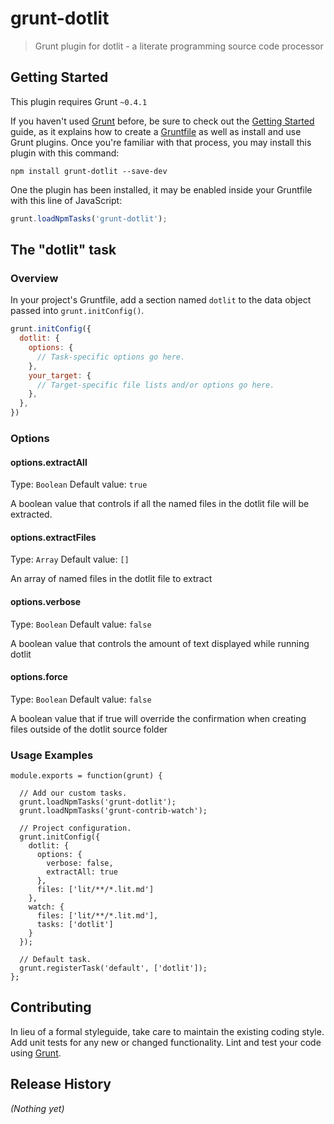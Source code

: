 # grunt-dotlit

> Grunt plugin for dotlit - a literate programming source code processor

## Getting Started
This plugin requires Grunt `~0.4.1`

If you haven't used [Grunt](http://gruntjs.com/) before, be sure to check out the [Getting Started](http://gruntjs.com/getting-started) guide, as it explains how to create a [Gruntfile](http://gruntjs.com/sample-gruntfile) as well as install and use Grunt plugins. Once you're familiar with that process, you may install this plugin with this command:

```shell
npm install grunt-dotlit --save-dev
```

One the plugin has been installed, it may be enabled inside your Gruntfile with this line of JavaScript:

```js
grunt.loadNpmTasks('grunt-dotlit');
```

## The "dotlit" task

### Overview
In your project's Gruntfile, add a section named `dotlit` to the data object passed into `grunt.initConfig()`.

```js
grunt.initConfig({
  dotlit: {
    options: {
      // Task-specific options go here.
    },
    your_target: {
      // Target-specific file lists and/or options go here.
    },
  },
})
```

### Options

#### options.extractAll
Type: `Boolean`
Default value: `true`

A boolean value that controls if all the named files in the dotlit file will be extracted.

#### options.extractFiles
Type: `Array`
Default value: `[]`

An array of named files in the dotlit file to extract

#### options.verbose
Type: `Boolean`
Default value: `false`

A boolean value that controls the amount of text displayed while running dotlit

#### options.force
Type: `Boolean`
Default value: `false`

A boolean value that if true will override the confirmation when creating files outside of the dotlit source folder

### Usage Examples

    module.exports = function(grunt) {

      // Add our custom tasks.
      grunt.loadNpmTasks('grunt-dotlit');
      grunt.loadNpmTasks('grunt-contrib-watch');
      
      // Project configuration.
      grunt.initConfig({
        dotlit: {
          options: {
            verbose: false,
            extractAll: true
          },
          files: ['lit/**/*.lit.md']
        },
        watch: {
          files: ['lit/**/*.lit.md'],
          tasks: ['dotlit']
        }
      });

      // Default task.
      grunt.registerTask('default', ['dotlit']);
    };
        
## Contributing
In lieu of a formal styleguide, take care to maintain the existing coding style. Add unit tests for any new or changed functionality. Lint and test your code using [Grunt](http://gruntjs.com/).

## Release History
_(Nothing yet)_
